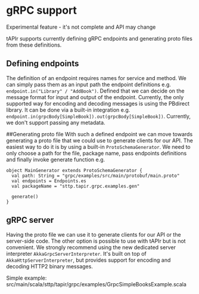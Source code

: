 # gRPC support

Experimental feature - it's not complete and API may change

tAPIr supports currently defining gRPC endpoints and generating proto files from these definitions.
## Defining endpoints
The definition of an endpoint requires names for service and method. We can simply pass them as an input path the endpoint definitions e.g. `endpoint.in("Library" / "AddBook")`.
Defined that we can decide on the message format for input and output of the endpoint. Currently, the only supported way for encoding and decoding messages is using the PBdirect library. It can be done via a built-in integration e.g. `endpoint.in(grpcBody[SimpleBook]).out(grpcBody[SimpleBook])`.
Currently, we don't support passing any metadata.

##Generating proto file
With such a defined endpoint we can move towards generating a proto file that we could use to generate clients for our API. The easiest way to do it is by using a built-in `ProtoSchemaGenerator`. We need to only choose a path for the file, package name, pass endpoints definitions and finally invoke generate function e.g.
```
object MainGenerator extends ProtoSchemaGenerator {
  val path: String = "grpc/examples/src/main/protobuf/main.proto"
  val endpoints = Endpoints.es
  val packageName = "sttp.tapir.grpc.examples.gen"

  generate()
}
```
## gRPC server
Having the proto file we can use it to generate clients for our API or the server-side code. The other option is possible to use with tAPIr but is not convenient.  We strongly recommend using the new dedicated server interpreter `AkkaGrpcServerInterpreter`. It's built on top of `AkkaHttpServerInterpreter`, but provides support for encoding and decoding HTTP2 binary messages.

Simple example: src/main/scala/sttp/tapir/grpc/examples/GrpcSimpleBooksExample.scala